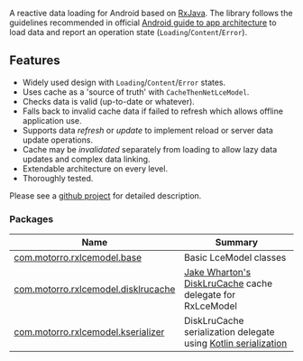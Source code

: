 

A reactive data loading for Android based on 
[RxJava](https://github.com/ReactiveX/RxJava). The library follows the guidelines recommended in official
[Android guide to app architecture](https://developer.android.com/jetpack/docs/guide) to load data and report an 
operation state (`Loading`/`Content`/`Error`).

## Features

* Widely used design with `Loading`/`Content`/`Error` states.
* Uses cache as a 'source of truth' with `CacheThenNetLceModel`.
* Checks data is valid (up-to-date or whatever).
* Falls back to invalid cache data if failed to refresh which allows offline application use.
* Supports data *refresh* or *update* to implement reload or server data update operations.
* Cache may be *invalidated* separately from loading to allow lazy data updates and complex data linking.
* Extendable architecture on every level.
* Thoroughly tested.

Please see a [github project](https://github.com/motorro/RxLceModel) for detailed description.

### Packages

| Name | Summary |
|---|---|
| [com.motorro.rxlcemodel.base](base/base/index.md) | Basic LceModel classes |
| [com.motorro.rxlcemodel.disklrucache](disklrucache/disklrucache/index.md) | [Jake Wharton's DiskLruCache](https://github.com/JakeWharton/DiskLruCache) cache delegate for RxLceModel |
| [com.motorro.rxlcemodel.kserializer](kserializer/kserializer/index.md) | DiskLruCache serialization delegate using [Kotlin serialization](https://github.com/Kotlin/kotlinx.serialization/) |
